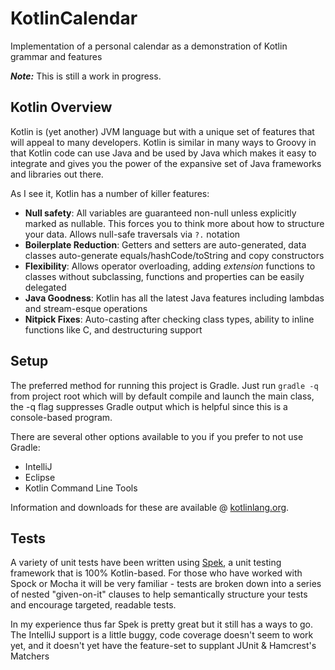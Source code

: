# KotlinCalendar
Implementation of a personal calendar as a demonstration of Kotlin grammar and features

**_Note:_** This is still a work in progress.

## Kotlin Overview
Kotlin is (yet another) JVM language but with a unique set of features that will appeal to many developers. Kotlin is similar in many ways to Groovy in that Kotlin code can use Java and be used by Java which makes it easy to integrate and gives you the power of the expansive set of Java frameworks and libraries out there.

As I see it, Kotlin has a number of killer features:

* **Null safety**: All variables are guaranteed non-null unless explicitly marked as nullable. This forces you to think more about how to structure your data. Allows null-safe traversals via `?.` notation
* **Boilerplate Reduction**: Getters and setters are auto-generated, data classes auto-generate equals/hashCode/toString and copy constructors
* **Flexibility**: Allows operator overloading, adding _extension_ functions to classes without subclassing, functions and properties can be easily delegated
* **Java Goodness**: Kotlin has all the latest Java features including lambdas and stream-esque operations
* **Nitpick Fixes**: Auto-casting after checking class types, ability to inline functions like C, and destructuring support

## Setup
The preferred method for running this project is Gradle. Just run `gradle -q` from project root which will by default compile and launch the main class, the -q flag suppresses Gradle output which is helpful since this is a console-based program.

There are several other options available to you if you prefer to not use Gradle:
 * IntelliJ
 * Eclipse
 * Kotlin Command Line Tools

Information and downloads for these are available @ [kotlinlang.org](https://kotlinlang.org).

## Tests
A variety of unit tests have been written using [Spek](https://jetbrains.github.io/spek/), a unit testing framework that is 100% Kotlin-based. For those who have worked with Spock or Mocha it will be very familiar - tests are broken down into a series of nested "given-on-it" clauses to help semantically structure your tests and encourage targeted, readable tests.

In my experience thus far Spek is pretty great but it still has a ways to go. The IntelliJ support is a little buggy, code coverage doesn't seem to work yet, and it doesn't yet have the feature-set to supplant JUnit & Hamcrest's Matchers